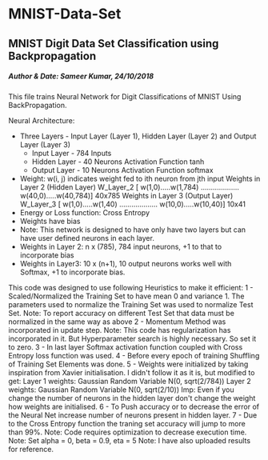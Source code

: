 # MNIST-Data-Set
## MNIST Digit Data Set Classification using Backpropagation
##### Author & Date: Sameer Kumar, 24/10/2018
This file trains Neural Network for Digit Classifications of MNIST Using BackPropagation.

Neural Architecture:
- Three Layers - Input Layer (Layer 1), Hidden Layer (Layer 2) and Output Layer (Layer 3)
    - Input Layer - 784 Inputs
    - Hidden Layer - 40 Neurons Activation Function tanh
    - Output Layer - 10 Neurons Activation Function softmax
- Weight: w(i, j) indicates weight fed to ith neuron from jth input
Weights in Layer 2 (Hidden Layer) W_Layer_2 [ w(1,0).....w(1,784)
                                              ...................
                                              w(40,0).....w(40,784)] 40x785
Weights in Layer 3 (Output Layer) W_Layer_3 [ w(1,0).....w(1,40)
                                              ...................
                                              w(10,0).....w(10,40)] 10x41
- Energy or Loss function: Cross Entropy 
- Weights have bias
- Note: This network is designed to have only have two layers but can have user defined neurons in each layer.
- Weights in Layer 2: n x (785), 784 input neurons, +1 to that to incorporate bias
- Weights in Layer3: 10 x (n+1), 10 output neurons works well with Softmax, +1 to incorporate bias.

This code was designed to use following Heuristics to make it efficient:
1 - Scaled/Normalized the Training Set to have mean 0 and variance 1. The parameters used to normalize the Training Set
was used to normalize Test Set.
Note: To report accuracy on different Test Set that data must be normalized in the same way as above
2 - Momentum Method was incorporated in update step.
Note: This code has regularization has incorporated in it. But Hyperparameter search is highly necessary. So set it to zero.
3 - In last layer Softmax activation function coupled with Cross Entropy loss function was used.
4 - Before every epoch of training Shuffling of Training Set Elements was done.
5 - Weights were initialized by taking inspiration from Xavier initialisation. I didn't follow it as it is, but modified to get:
    Layer 1 weights: Gaussian Random Variable N(0, sqrt(2/784))
    Layer 2 weights: Gaussian Random Variable N(0, sqrt(2/10))
    Imp: Even if you change the number of neurons in the hidden layer don't change the weight how weights are initialised.
 6 - To Push accuracy or to decrease the error of the Neural Net increase number of neurons present in hidden layer. 
 7 - Due to the Cross Entropy function the traning set accuracy will jump to more than 99%. 
Note: Code requires optimization to decrease execution time. 
Note: Set alpha = 0, beta = 0.9, eta = 5
Note: I have also uploaded results for reference. 
